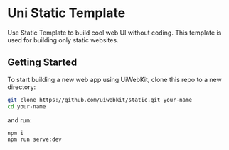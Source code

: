 # Uni Static Template

Use Static Template to build cool web UI without coding. This template is used for building only static websites.

## Getting Started

To start building a new web app using UiWebKit, clone this repo to a new directory:

```bash
git clone https://github.com/uiwebkit/static.git your-name
cd your-name
```

and run:

```bash
npm i
npm run serve:dev
```
